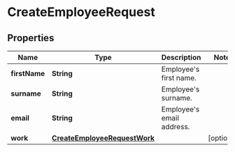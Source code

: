 

# CreateEmployeeRequest


## Properties

| Name | Type | Description | Notes |
|------------ | ------------- | ------------- | -------------|
|**firstName** | **String** | Employee&#39;s first name. |  |
|**surname** | **String** | Employee&#39;s surname. |  |
|**email** | **String** | Employee&#39;s email address. |  |
|**work** | [**CreateEmployeeRequestWork**](CreateEmployeeRequestWork.md) |  |  [optional] |



